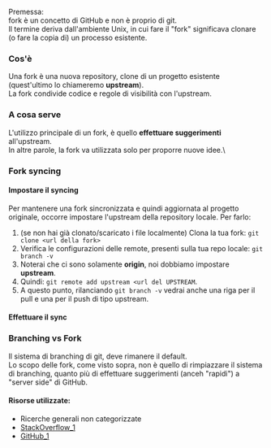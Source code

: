 Premessa:\
fork è un concetto di GitHub e non è proprio di git.\
Il termine deriva dall'ambiente Unix, in cui fare il "fork" significava clonare (o fare la copia di) un processo esistente.

### Cos'è
Una fork è una nuova repository, clone di un progetto esistente (quest'ultimo lo chiameremo **upstream**).\
La fork condivide codice e regole di visibilità con l'upstream.

### A cosa serve
L'utilizzo principale di un fork, è quello **effettuare suggerimenti** all'upstream.\
In altre parole, la fork va utilizzata solo per proporre nuove idee.\

### Fork syncing
#### Impostare il syncing
Per mantenere una fork sincronizzata e quindi aggiornata al progetto originale, occorre impostare l'upstream della repository locale.
Per farlo:
1. (se non hai già clonato/scaricato i file localmente) Clona la tua fork: `git clone <url della fork>`
2. Verifica le configurazioni delle remote, presenti sulla tua repo locale: `git branch -v`
3. Noterai che ci sono solamente **origin**, noi dobbiamo impostare **upstream**.
4. Quindi: `git remote add upstream <url del UPSTREAM`.
5. A questo punto, rilanciando `git branch -v` vedrai anche una riga per il pull e una per il push di tipo upstream.

#### Effettuare il sync


### Branching vs Fork
Il sistema di branching di git, deve rimanere il default.\
Lo scopo delle fork, come visto sopra, non è quello di rimpiazzare il sistema di branching, quanto più di effettuare suggerimenti (anceh "rapidi") a "server side" di GitHub.

#### Risorse utilizzate:
- Ricerche generali non categorizzate
- [StackOverflow_1](https://stackoverflow.com/questions/3611256/forking-vs-branching-in-github)
- [GitHub_1](https://docs.github.com/en/get-started/quickstart/fork-a-repo)

